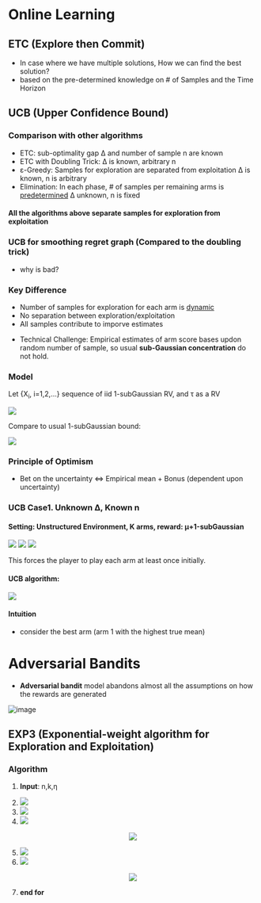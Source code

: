 # Online Learning

## ETC (Explore then Commit)

 - In case where we have multiple solutions, How we can find the best solution?
 - based on the pre-determined knowledge on # of Samples and the Time Horizon


## UCB (Upper Confidence Bound)

### Comparison with other algorithms
 - ETC: sub-optimality gap Δ and number of sample n are known
 - ETC with Doubling Trick: Δ is known, arbitrary n
 - ε-Greedy: Samples for exploration are separated from exploitation
             Δ is known, n is arbitrary
 - Elimination: In each phase, # of samples per remaining arms is <ins>predetermined</ins>
                Δ unknown, n is fixed

#### All the algorithms above separate samples for exploration from exploitation

### UCB for smoothing regret graph (Compared to the doubling trick)
 - why is bad? 

### Key Difference
 - Number of samples for exploration for each arm is <ins>dynamic</ins>
 - No separation between exploration/exploitation
 - All samples contribute to imporve estimates

* Technical Challenge: Empirical estimates of arm score bases updon random number of sample, so usual __sub-Gaussian concentration__ do not hold.

### Model
Let {X<sub>i</sub>, i=1,2,...} sequence of iid 1-subGaussian RV, and τ as a RV

<img src="https://latex.codecogs.com/svg.image?P\Bigg(|\sum_{i=1}^\tau&space;X_i&space;|&space;>&space;\sqrt{2&space;\tau&space;(2log\tau&space;&plus;&space;log(1&space;\backslash&space;\delta)}\Bigg)&space;\leqq&space;\frac{\pi^2}{3}&space;\delta">


Compare to usual 1-subGaussian bound:

<img src="https://latex.codecogs.com/svg.image?P\bigg(&space;\frac{1}{n}&space;\sum_{i=1}^n&space;X_i&space;>&space;\sqrt{\frac{2n\log(1\backslash\delta)}{n}}\bigg)&space;\leqq&space;\delta">

### Principle of Optimism
 - Bet on the uncertainty <=> Empirical mean + Bonus (dependent upon uncertainty)

### UCB Case1. Unknown Δ, Known n

#### Setting: Unstructured Environment, K arms, reward: μ+1-subGaussian

<img src="https://latex.codecogs.com/svg.image?\inline&space;U_j(t-1,\delta)&space;=&space;\mu_j(t-1)&space;&plus;&space;\sqrt{\frac{2\ln(1&space;\backslash&space;\delta)}{T_j(t-1)}&space;}"> 

<img src="https://latex.codecogs.com/svg.image?\inline&space;\large&space;\bigg(&space;\mathit{where,}&space;\;\;&space;\hat{\mu}_j(t-1)&space;=&space;\frac{1}{T_j(t-1)}&space;\sum_{s=1}^{t-1}&space;X_s&space;X_{\left\{&space;A_s=j&space;\right\}}&space;\bigg)&space;">

<img src="https://latex.codecogs.com/svg.image?Also,\;&space;U_j(t-1,\delta)&space;=&space;\infty,&space;\;\;&space;if&space;\;\;&space;T_j(t-1)=0">

This forces the player to play each arm at least once initially. 

#### UCB algorithm:
 <img src="https://latex.codecogs.com/svg.image?\mbox{at&space;each&space;time&space;t:&space;}&space;A_t=\arg&space;\max_{1\leqq&space;j&space;\leqq&space;k}&space;U_j(\mbox{t-1},\delta)">

#### Intuition
* consider the best arm (arm 1 with the highest true mean)


# Adversarial Bandits
 - **Adversarial bandit** model abandons almost all the assumptions on how the rewards are generated

![image](https://user-images.githubusercontent.com/88100984/163747062-ca28712b-7797-478f-9fcd-ef3e7591e9d7.png)

## EXP3 (Exponential-weight algorithm for Exploration and Exploitation)

### Algorithm

1. **Input**: n,k,η

2. <img src="https://latex.codecogs.com/svg.image?\widehat{S_{0i}}=0\;\textrm{for\;all\;}i">

3. <img src="https://latex.codecogs.com/svg.image?&space;\textbf{for}\;t=1,...,n\;\textrm{\textbf{do}}&space;">

4. <img src="https://latex.codecogs.com/svg.image?\textrm{Calculate\;the\;sampling\;distribution\;}P_t:">

<p align="center">
  <img src="https://latex.codecogs.com/svg.image?P_{ti}=\frac{exp\left&space;(\eta&space;\widehat{S}_{t-1,i}\right&space;)}{\sum_{j=1}^{k}exp\left(\eta&space;\widehat{S}_{t-1,j}\right)}">
</p>

5. <img src="https://latex.codecogs.com/svg.image?Sample&space;\;&space;A_t\sim&space;P_t&space;\;&space;and&space;\;&space;observe&space;\;&space;reward&space;\;&space;X_t">

6. <img src="https://latex.codecogs.com/svg.image?Calculate&space;\;&space;\hat{S}_{ti}:">

<p align="center">
   <img src="https://latex.codecogs.com/svg.image?\hat{S}_{ti}=\hat{S}_{t-1,i}&plus;1-\frac{\mathbb{I}\{A_t=i\}(1-X_t)}{P_{ti}}">
</p>
 
7. **end for**
